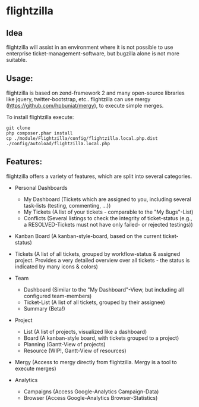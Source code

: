 flightzilla
=====

Idea
-----

flightzilla will assist in an environment where it is not possible to use enterprise ticket-management-software, but bugzilla alone is not more suitable.

Usage:
-----

flightzilla is based on zend-framework 2 and many open-source libraries like jquery, twitter-bootstrap, etc.. flightzilla can use mergy (https://github.com/hpbuniat/mergy), to execute simple merges.

To install flightzilla execute:

    git clone
    php composer.phar install
    cp ./module/Flightzilla/config/flightzilla.local.php.dist ./config/autoload/flightzilla.local.php

Features:
-----

flightzilla offers a variety of features, which are split into several categories.

- Personal Dashboards
    - My Dashboard (Tickets which are assigned to you, including several task-lists (testing, commenting, ...))
    - My Tickets (A list of your tickets - comparable to the "My Bugs"-List)
    - Conflicts (Several listings to check the integrity of ticket-status (e.g., a RESOLVED-Tickets must not have only failed- or rejected testings))

- Kanban Board (A kanban-style-board, based on the current ticket-status)
- Tickets (A list of all tickets, grouped by workflow-status & assigned project. Provides a very detailed overview over all tickets - the status is indicated by many icons & colors)
- Team
    - Dashboard (Similar to the "My Dashboard"-View, but including all configured team-members)
    - Ticket-List (A list of all tickets, grouped by their assignee)
    - Summary (Beta!)
- Project
    - List (A list of projects, visualized like a dashboard)
    - Board (A kanban-style board, with tickets grouped to a project)
    - Planning (Gantt-View of projects)
    - Resource (WIP!, Gantt-View of resources)
- Mergy (Access to mergy directly from flightzilla. Mergy is a tool to execute merges)
- Analytics
    - Campaigns (Access Google-Analytics Campaign-Data)
    - Browser (Access Google-Analytics Browser-Statistics)
